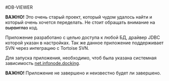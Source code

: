 #DB-VIEWER

**ВАЖНО!** Это очень старый проект, который чудом удалось найти и который очень хочется переделать.
 Не стоит обращать внимание на <del>вырвиглаз</del> код.

Приложение разработано с целью доступа к любой БД, драйвер JDBC которой указан в настройках.
Так же данное приложение поддерживает SVN через интеграцию с Tortoise SVN.

Для запуска приложения, необходимо, чтоб была указана системная зависимость [net.infonode.docking](http://www.infonode.net/index.html?idwdownload).

**ВАЖНО!** Приложение не завершено и неизвестно будет ли завершено.